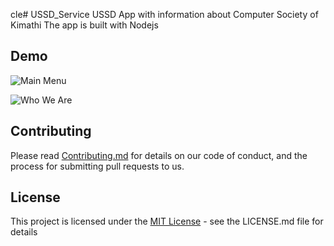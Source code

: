 cle# USSD_Service
USSD App with information about Computer Society of Kimathi
The app is built with Nodejs

## Demo
![Main Menu](./demo/img/1.jpg "Main Menu")

![Who We Are](./demo/img/2.jpg "Who We Are")

## Contributing
Please read [Contributing.md](CONTRIBUTING.md) for  details on our code of conduct, and the process for submitting pull requests to us.

## License
This project is licensed under the [MIT License](LICENCE.md) - see the LICENSE.md file for details